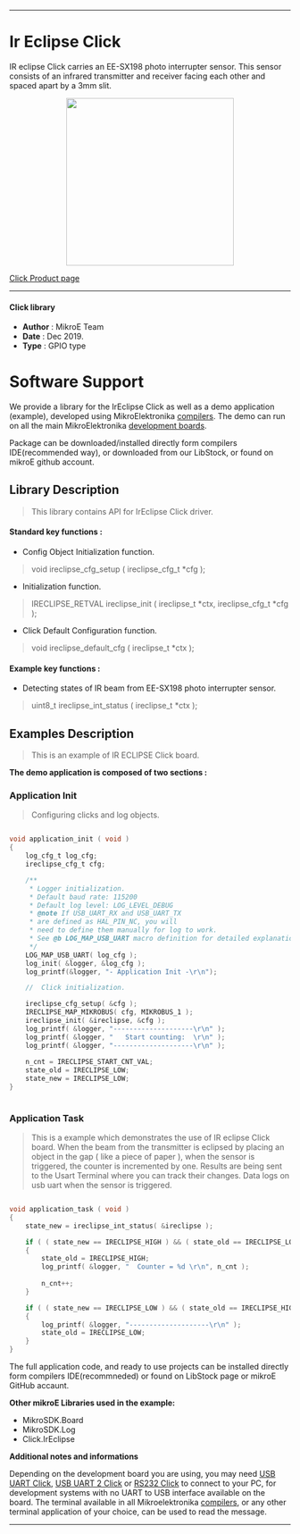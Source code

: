 

---
# Ir Eclipse Click

IR eclipse Click carries an EE-SX198 photo interrupter sensor. This sensor consists of an infrared transmitter and receiver facing each other and spaced apart by a 3mm slit.

<p align="center">
  <img src="https://download.mikroe.com/images/click_for_ide/ireclipse_click.png" height=300px>
</p>

[Click Product page](https://www.mikroe.com/ir-eclipse-click)

---


#### Click library 

- **Author**        : MikroE Team
- **Date**          : Dec 2019.
- **Type**          : GPIO type


# Software Support

We provide a library for the IrEclipse Click 
as well as a demo application (example), developed using MikroElektronika 
[compilers](https://shop.mikroe.com/compilers). 
The demo can run on all the main MikroElektronika [development boards](https://shop.mikroe.com/development-boards).

Package can be downloaded/installed directly form compilers IDE(recommended way), or downloaded from our LibStock, or found on mikroE github account. 

## Library Description

> This library contains API for IrEclipse Click driver.

#### Standard key functions :

- Config Object Initialization function.
> void ireclipse_cfg_setup ( ireclipse_cfg_t *cfg ); 
 
- Initialization function.
> IRECLIPSE_RETVAL ireclipse_init ( ireclipse_t *ctx, ireclipse_cfg_t *cfg );

- Click Default Configuration function.
> void ireclipse_default_cfg ( ireclipse_t *ctx );


#### Example key functions :

- Detecting states of IR beam from EE-SX198 photo interrupter sensor.
> uint8_t ireclipse_int_status ( ireclipse_t *ctx );

## Examples Description

> 
> This is an example of IR ECLIPSE Click board.
> 

**The demo application is composed of two sections :**

### Application Init 

>
> Configuring clicks and log objects.
> 

```c

void application_init ( void )
{
    log_cfg_t log_cfg;
    ireclipse_cfg_t cfg;

    /** 
     * Logger initialization.
     * Default baud rate: 115200
     * Default log level: LOG_LEVEL_DEBUG
     * @note If USB_UART_RX and USB_UART_TX 
     * are defined as HAL_PIN_NC, you will 
     * need to define them manually for log to work. 
     * See @b LOG_MAP_USB_UART macro definition for detailed explanation.
     */
    LOG_MAP_USB_UART( log_cfg );
    log_init( &logger, &log_cfg );
    log_printf(&logger, "- Application Init -\r\n");

    //  Click initialization.

    ireclipse_cfg_setup( &cfg );
    IRECLIPSE_MAP_MIKROBUS( cfg, MIKROBUS_1 );
    ireclipse_init( &ireclipse, &cfg );
    log_printf( &logger, "--------------------\r\n" );
    log_printf( &logger, "   Start counting:  \r\n" );
    log_printf( &logger, "--------------------\r\n" );
    
    n_cnt = IRECLIPSE_START_CNT_VAL;
    state_old = IRECLIPSE_LOW;
    state_new = IRECLIPSE_LOW;
}
  
```

### Application Task

>
> This is a example which demonstrates the use of IR eclipse Click board.
> When the beam from the transmitter is eclipsed by placing an object in
> the gap ( like a piece of paper ), when the sensor is triggered, the 
> counter is incremented by one. Results are being sent to the Usart 
> Terminal where you can track their changes. Data logs on usb uart 
> when the sensor is triggered.
> 

```c

void application_task ( void )
{
    state_new = ireclipse_int_status( &ireclipse );

    if ( ( state_new == IRECLIPSE_HIGH ) && ( state_old == IRECLIPSE_LOW ) )
    {
        state_old = IRECLIPSE_HIGH;
        log_printf( &logger, "  Counter = %d \r\n", n_cnt );
    
        n_cnt++;
    }

    if ( ( state_new == IRECLIPSE_LOW ) && ( state_old == IRECLIPSE_HIGH ) )
    {
        log_printf( &logger, "--------------------\r\n" );
        state_old = IRECLIPSE_LOW;
    }
}  

```

The full application code, and ready to use projects can be  installed directly form compilers IDE(recommneded) or found on LibStock page or mikroE GitHub accaunt.

**Other mikroE Libraries used in the example:** 

- MikroSDK.Board
- MikroSDK.Log
- Click.IrEclipse

**Additional notes and informations**

Depending on the development board you are using, you may need 
[USB UART Click](https://shop.mikroe.com/usb-uart-click), 
[USB UART 2 Click](https://shop.mikroe.com/usb-uart-2-click) or 
[RS232 Click](https://shop.mikroe.com/rs232-click) to connect to your PC, for 
development systems with no UART to USB interface available on the board. The 
terminal available in all Mikroelektronika 
[compilers](https://shop.mikroe.com/compilers), or any other terminal application 
of your choice, can be used to read the message.



---
